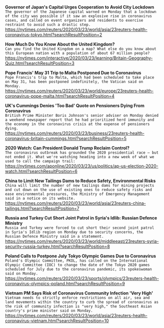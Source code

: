 **Governor of Japan's Capital Urges Cooperation to Avoid City Lockdown**\
`The governor of the Japanese capital warned on Monday that a lockdown of the city was possible if it saw an explosive rise in coronavirus cases, and called on event organizers and residents to exercise restraint to avoid such a drastic step.`\
https://nytimes.com/reuters/2020/03/23/world/asia/23reuters-health-coronavirus-tokyo.html?searchResultPosition=2

**How Much Do You Know About the United Kingdom?**\
`Can you find the United Kingdom on a map? What else do you know about this European nation with a population of about 67 million people?`\
https://nytimes.com/interactive/2020/03/23/learning/Britain-Geography-Quiz.html?searchResultPosition=3

**Pope Francis' May 31 Trip to Malta Postponed Due to Coronavirus**\
`Pope Francis's trip to Malta, which had been scheduled to take place on May 31, has been postponed indefinitely, the Vatican said on Monday.`\
https://nytimes.com/reuters/2020/03/23/world/europe/23reuters-health-coronavirus-pope-malta.html?searchResultPosition=4

**UK's Cummings Denies 'Too Bad' Quote on Pensioners Dying From Coronavirus**\
`British Prime Minister Boris Johnson's senior adviser on Monday denied a weekend newspaper report that he had prioritized herd immunity and the economy in the coronavirus crisis at the expense of pensioners dying.`\
https://nytimes.com/reuters/2020/03/23/business/23reuters-health-coronavirus-britain-cummings.html?searchResultPosition=5

**2020 Watch: Can President Donald Trump Reclaim Control?**\
`The coronavirus outbreak has grounded the 2020 presidential race — but not ended it. What we're watching heading into a new week of what we used to call the campaign trail:`\
https://nytimes.com/aponline/2020/03/23/us/politics/ap-us-election-2020-watch.html?searchResultPosition=6

**China to Limit New Tailings Dams to Reduce Safety, Environmental Risks**\
`China will limit the number of new tailings dams for mining projects and cut down on the use of existing ones to reduce safety risks and ease environmental pressures, the Ministry of Emergency Management said in a notice on its website. `\
https://nytimes.com/reuters/2020/03/23/world/asia/23reuters-china-tailings.html?searchResultPosition=7

**Russia and Turkey Cut Short Joint Patrol in Syria's Idlib: Russian Defence Ministry**\
`Russia and Turkey were forced to cut short their second joint patrol in Syria's Idlib region on Monday due to security concerns, the Russian Defence Ministry said in a statement.`\
https://nytimes.com/reuters/2020/03/23/world/middleeast/23reuters-syria-security-russia-turkey.html?searchResultPosition=8

**Poland Calls to Postpone July Tokyo Olympic Games Due to Coronavirus**\
`Poland's Olympic Committee, PKOL, has called on the International Olympic Committee (IOC) to change the date of the Tokyo 2020 games scheduled for July due to the coronavirus pandemic, its spokeswoman said on Monday.`\
https://nytimes.com/reuters/2020/03/23/sports/olympics/23reuters-health-coronavirus-olympics-poland.html?searchResultPosition=9

**Vietnam PM Says Risk of Coronavirus Community Infection 'Very High'**\
`Vietnam needs to strictly enforce restrictions on all air, sea and land movements within the country to curb the spread of coronavirus as the risk of community infection is "very high," the Southeast Asian country's prime minister said on Monday.`\
https://nytimes.com/reuters/2020/03/23/world/asia/23reuters-health-coronavirus-vietnam.html?searchResultPosition=10

